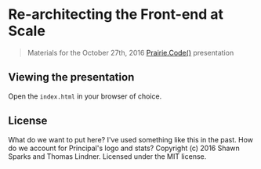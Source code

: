 # Re-architecting the Front-end at Scale

> Materials for the October 27th, 2016 [Prairie.Code()](http://prairiecode.amegala.com/sessions/re-architecting-the-front-end-at-scale) presentation

## Viewing the presentation

Open the `index.html` in your browser of choice.

## License

What do we want to put here? I've used something like this in the past. How do we
account for Principal's logo and stats?
Copyright (c) 2016 Shawn Sparks and Thomas Lindner. Licensed under the MIT license.
